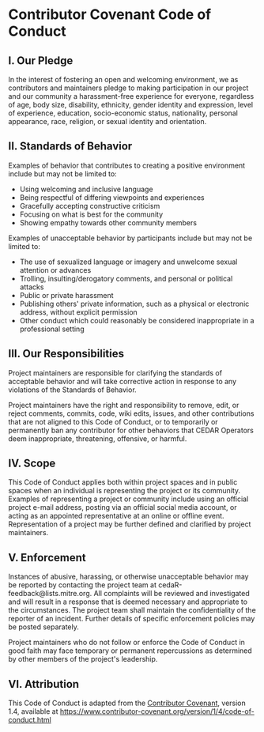 Contributor Covenant Code of Conduct
====================================

I. Our Pledge
-------------

In the interest of fostering an open and welcoming environment, we as
contributors and maintainers pledge to making participation in our
project and our community a harassment-free experience for everyone,
regardless of age, body size, disability, ethnicity, gender identity and
expression, level of experience, education, socio-economic status,
nationality, personal appearance, race, religion, or sexual identity and
orientation.

II. Standards of Behavior
-------------------------

Examples of behavior that contributes to creating a positive environment
include but may not be limited to:

-   Using welcoming and inclusive language
-   Being respectful of differing viewpoints and experiences
-   Gracefully accepting constructive criticism
-   Focusing on what is best for the community
-   Showing empathy towards other community members

Examples of unacceptable behavior by participants include but may not be
limited to:

-   The use of sexualized language or imagery and unwelcome sexual
    attention or advances
-   Trolling, insulting/derogatory comments, and personal or political
    attacks
-   Public or private harassment
-   Publishing others' private information, such as a physical or
    electronic address, without explicit permission
-   Other conduct which could reasonably be considered inappropriate in
    a professional setting

III. Our Responsibilities
-------------------------

Project maintainers are responsible for clarifying the standards of
acceptable behavior and will take corrective action in response to any
violations of the Standards of Behavior.

Project maintainers have the right and responsibility to remove, edit,
or reject comments, commits, code, wiki edits, issues, and other
contributions that are not aligned to this Code of Conduct, or to
temporarily or permanently ban any contributor for other behaviors that
CEDAR Operators deem inappropriate, threatening, offensive, or harmful.

IV. Scope
---------

This Code of Conduct applies both within project spaces and in public
spaces when an individual is representing the project or its community.
Examples of representing a project or community include using an
official project e-mail address, posting via an official social media
account, or acting as an appointed representative at an online or
offline event. Representation of a project may be further defined and
clarified by project maintainers.

V. Enforcement
--------------

Instances of abusive, harassing, or otherwise unacceptable behavior may
be reported by contacting the project team at
cedaR-feedback\@lists.mitre.org. All complaints will be reviewed and
investigated and will result in a response that is deemed necessary and
appropriate to the circumstances. The project team shall maintain the
confidentiality of the reporter of an incident. Further details of
specific enforcement policies may be posted separately.

Project maintainers who do not follow or enforce the Code of Conduct in
good faith may face temporary or permanent repercussions as determined
by other members of the project's leadership.

VI. Attribution
---------------

This Code of Conduct is adapted from the [Contributor
Covenant](https://www.contributor-covenant.org), version 1.4, available
at
<https://www.contributor-covenant.org/version/1/4/code-of-conduct.html>
